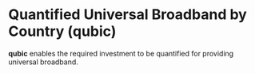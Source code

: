 Quantified Universal Broadband by Country (qubic)
===================================================

**qubic** enables the required investment to be quantified for providing
universal broadband.

